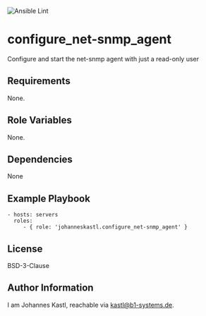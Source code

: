 ![Ansible Lint](https://github.com/johanneskastl/ansible-role-configure_net-snmp_agent/workflows/Ansible%20Lint/badge.svg)

configure_net-snmp_agent
=========

Configure and start the net-snmp agent with just a read-only user

Requirements
------------

None.

Role Variables
--------------

None.

Dependencies
------------

None

Example Playbook
----------------

    - hosts: servers
      roles:
         - { role: 'johanneskastl.configure_net-snmp_agent' }

License
-------

BSD-3-Clause

Author Information
------------------

I am Johannes Kastl, reachable via kastl@b1-systems.de.

